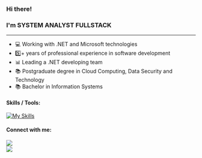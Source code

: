 ### <a class="heading-link">  Hi there!

### I'm SYSTEM ANALYST FULLSTACK
<hr />

<ul dir="auto">
    <li>💻 Working with .NET and Microsoft technologies</li>
    <li>5️⃣+ years of professional experience in software development</li>
    <li>📊 Leading a .NET developing team</li>
    <li>📚 Postgraduate degree in Cloud Computing, Data Security and Technology</li>
    <li>📚 Bachelor in Information Systems</li>
</ul>

#### Skills / Tools:

[![My Skills](https://skillicons.dev/icons?i=cs,dotnet,js,ts,angular,react)](https://skillicons.dev)
 
#### Connect with me:
<div>
    <a href="https://www.linkedin.com/in/claudiomildoventura/"target="_blank">
    <img src="https://img.shields.io/badge/-LinkedIn-%230077B5?style=for-the-badge&logo=linkedin&logoColor=white" target="_blank" ></a>   
</div>

<div>
    <a href="mailto:claudiomildo@hotmail.com"><img src="https://camo.githubusercontent.com/be08f7a1c998ec3e477fd0d3cc0e7fa39255cce4e77daf537e80c0f33e4d87d0/68747470733a2f2f696d672e736869656c64732e696f2f62616467652f4d6963726f736f66745f4f75746c6f6f6b2d3030373844343f7374796c653d666f722d7468652d6261646765266c6f676f3d6d6963726f736f66742d6f75746c6f6f6b266c6f676f436f6c6f723d7768697465" data-canonical-src="https://img.shields.io/badge/Microsoft_Outlook-0078D4?style=for-the-badge&amp;logo=microsoft-outlook&amp;logoColor=white" style="max-width: 100%;"></a>
</div>
